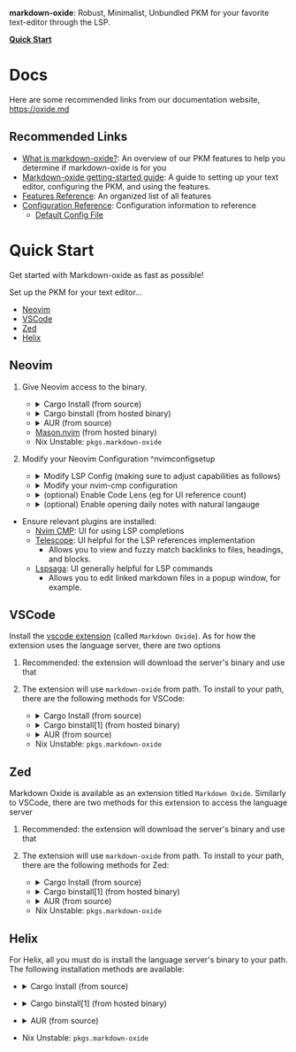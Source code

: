 
**markdown-oxide**: Robust, Minimalist, Unbundled PKM for your favorite text-editor through the LSP.

**[Quick Start](#quick-start)**

# Docs


Here are some recommended links from our documentation website, <https://oxide.md>

## Recommended Links

* [What is markdown-oxide?](https://oxide.md/v0/Articles/Markdown-Oxide+v0): An overview of our PKM features to help you determine if markdown-oxide is for you
* [Markdown-oxide getting-started guide](https://oxide.md/v0/Guides/Getting+started+with+Markdown+Oxide+Version+0): A guide to setting up your text editor, configuring the PKM, and using the features. 
* [Features Reference](https://oxide.md/v0/references/v0+Features+Reference): An organized list of all features
* [Configuration Reference](https://oxide.md/v0/references/v0+Configuration+Reference): Configuration information to reference
    + [Default Config File](https://oxide.md/v0/References/v0+Configuration+Reference#Default+Config+File)

# Quick Start

Get started with Markdown-oxide as fast as possible! 

Set up the PKM for your text editor...

- [Neovim](#Neovim)
- [VSCode](#VSCode)
- [Zed](#Zed)
- [Helix](#Helix)

## Neovim

1. Give Neovim access to the binary.

    - <details>
         <summary>Cargo Install (from source)</summary>
    
        ```bash
        cargo install --locked --git https://github.com/Feel-ix-343/markdown-oxide.git markdown-oxide
        ```
    
    </details>

    - <details>
         <summary>Cargo binstall (from hosted binary)</summary>
    
        ```bash
        cargo binstall --git 'https://github.com/feel-ix-343/markdown-oxide' markdown-oxide
        ```
    
    </details>
    
    - <details>
         <summary>AUR (from source)</summary>
    
        ```bash
        paru -S markdown-oxide-git
        ```

        ```bash
        yay -S markdown-oxide-git
        ```
    
    </details>

    - [Mason.nvim](https://github.com/williamboman/mason.nvim) (from hosted binary)
    - Nix Unstable: `pkgs.markdown-oxide`
  
2. Modify your Neovim Configuration ^nvimconfigsetup
    - <details>
        <summary>Modify LSP Config (making sure to adjust capabilities as follows)</summary>

        ```lua        
        -- An example nvim-lspconfig capabilities setting
        local capabilities = require("cmp_nvim_lsp").default_capabilities(vim.lsp.protocol.make_client_capabilities())
        
        -- Ensure that dynamicRegistration is enabled! This allows the LS to take into account actions like the
        -- Create Unresolved File code action, resolving completions for unindexed code blocks, ...
        capabilities.workspace = {
            didChangeWatchedFiles = {
              dynamicRegistration = true,
            },
        }
        
        require("lspconfig").markdown_oxide.setup({
            capabilities = capabilities, -- again, ensure that capabilities.workspace.didChangeWatchedFiles.dynamicRegistration = true
            on_attach = on_attach -- configure your on attach config
        })
        ```

    </details> 

    - <details>
        <summary>Modify your nvim-cmp configuration</summary>

        Modify your nvim-cmp source settings for nvim-lsp (note: you must have nvim-lsp installed)

        ```lua        
        {
        name = 'nvim_lsp',
          option = {
            markdown_oxide = {
              keyword_pattern = [[\(\k\| \|\/\|#\)\+]]
            }
          }
        },
        ```

    </details>

    - <details>
        <summary>(optional) Enable Code Lens (eg for UI reference count)</summary>

        Modify your lsp `on_attach` function.

        ```lua
        local function check_codelens_support()
        local clients = vim.lsp.get_active_clients({ bufnr = 0 })
        for _, c in ipairs(clients) do
          if c.server_capabilities.codeLensProvider then
            return true
          end
        end
        return false
        end

        vim.api.nvim_create_autocmd({ 'TextChanged', 'InsertLeave', 'CursorHold', 'LspAttach', 'BufEnter' }, {
        buffer = bufnr,
        callback = function ()
          if check_codelens_support() then
            vim.lsp.codelens.refresh({bufnr = 0})
          end
        end
        })
        -- trigger codelens refresh
        vim.api.nvim_exec_autocmds('User', { pattern = 'LspAttached' })
        ```

    </details>

    - <details>
        <summary>(optional) Enable opening daily notes with natural langauge</summary>

        Modify your lsp `on_attach` function to support opening daily notes with, for example, `:Daily two days ago` or `:Daily next monday`. 

        ```lua
        -- setup Markdown Oxide daily note commands
        if client.name == "markdown_oxide" then

          vim.api.nvim_create_user_command(
            "Daily",
            function(args)
              local input = args.args

              vim.lsp.buf.execute_command({command="jump", arguments={input}})

            end,
            {desc = 'Open daily note', nargs = "*"}
          )
        end
        ```

    </details>    
- Ensure relevant plugins are installed:
    * [Nvim CMP](https://github.com/hrsh7th/nvim-cmp): UI for using LSP completions
    * [Telescope](https://github.com/nvim-telescope/telescope.nvim): UI helpful for the LSP references implementation
        - Allows you to view and fuzzy match backlinks to files, headings, and blocks.
    * [Lspsaga](https://github.com/nvimdev/lspsaga.nvim): UI generally helpful for LSP commands
        + Allows you to edit linked markdown files in a popup window, for example. 


## VSCode

Install the [vscode extension](https://marketplace.visualstudio.com/items?itemName=FelixZeller.markdown-oxide) (called `Markdown Oxide`). As for how the extension uses the language server, there are two options
1. Recommended: the extension will download the server's binary and use that
2. The extension will use `markdown-oxide` from path. To install to your path, there are the following methods for VSCode:

    - <details>
         <summary>Cargo Install (from source)</summary>
    
        ```bash
        cargo install --locked --git https://github.com/Feel-ix-343/markdown-oxide.git markdown-oxide
        ```
    
    </details>

    - <details>
         <summary>Cargo binstall[1] (from hosted binary)</summary>
    
        ```bash
        cargo binstall --git 'https://github.com/feel-ix-343/markdown-oxide' markdown-oxide
        ```
    
    </details>
    
    - <details>
         <summary>AUR (from source)</summary>
    
        ```bash
        paru -S markdown-oxide-git
        ```

        ```bash
        yay -S markdown-oxide-git
        ```
    
    </details>
    
    - Nix Unstable: `pkgs.markdown-oxide`

## Zed

Markdown Oxide is available as an extension titled `Markdown Oxide`. Similarly to VSCode, there are two methods for this extension to access the language server
1. Recommended: the extension will download the server's binary and use that
2. The extension will use `markdown-oxide` from path. To install to your path, there are the following methods for Zed:

    - <details>
         <summary>Cargo Install (from source)</summary>
    
        ```bash
        cargo install --locked --git https://github.com/Feel-ix-343/markdown-oxide.git markdown-oxide
        ```
    
    </details>

    - <details>
         <summary>Cargo binstall[1] (from hosted binary)</summary>
    
        ```bash
        cargo binstall --git 'https://github.com/feel-ix-343/markdown-oxide' markdown-oxide
        ```
    
    </details>
    
    - <details>
         <summary>AUR (from source)</summary>
    
        ```bash
        paru -S markdown-oxide-git
        ```

        ```bash
        yay -S markdown-oxide-git
        ```
    
    </details>
    
    - Nix Unstable: `pkgs.markdown-oxide`

    

## Helix

For Helix, all you must do is install the language server's binary to your path. The following installation methods are available:
- <details>
     <summary>Cargo Install (from source)</summary>

    ```bash
    cargo install --locked --git https://github.com/Feel-ix-343/markdown-oxide.git markdown-oxide
    ```

</details>

- <details>
    <summary>Cargo binstall[1] (from hosted binary)</summary>
    
    ```bash
    cargo binstall --git 'https://github.com/feel-ix-343/markdown-oxide' markdown-oxide
    ```
    
</details>

- <details>
     <summary>AUR (from source)</summary>

    ```bash
    paru -S markdown-oxide-git
    ```

    ```bash
    yay -S markdown-oxide-git
    ```

</details>

- Nix Unstable: `pkgs.markdown-oxide`
